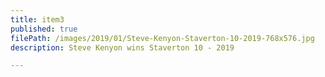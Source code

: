 ```yaml
---
title: item3
published: true
filePath: /images/2019/01/Steve-Kenyon-Staverton-10-2019-768x576.jpg
description: Steve Kenyon wins Staverton 10 - 2019

---
```

